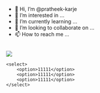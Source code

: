 - 👋 Hi, I’m @pratheek-karje
- 👀 I’m interested in ...
- 🌱 I’m currently learning ...
- 💞️ I’m looking to collaborate on ...
- 📫 How to reach me ...

<br />
<image src="https://github.com/favicon.ico" />
       <br />

    <select>
        <option>11111</option>
        <option>11111</option>
        <option>11111</option>
    </select>

<!---
pratheek-karje/pratheek-karje is a ✨ special ✨ repository because its `README.md` (this file) appears on your GitHub profile.
You can click the Preview link to take a look at your changes.
--->
